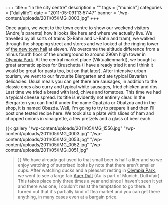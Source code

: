+++
title = "In the city centre"
description = ""
tags = ["munich"]
categories = ["dailylife"]
date = "2011-05-09T13:57:47"
banner = "/wp-content/uploads/2011/05/IMG_0003.jpg"
+++

Once again, we went to the town centre to show our weekend visitors (Andrej's parents) how it looks
like here and where we actually live. We travelled by all sorts of trains (S-Bahn and U-Bahn and tram), we walked through  the shopping
street and stores and we looked at the ringing tower of <a title="Munich"
href="http://www.ajka-andrej.com/2009/11/24/munich/">the new town hall</a> at eleven. We overcame
the altitude difference from a minus fourth floor of the underground to around 290m high tower in
<a title="Where to go with visitors"
href="http://www.ajka-andrej.com/2009/11/25/where-to-go-with-visitors/">Olympia Park</a>. At the
central market place (Viktualienmarkt), we bought a great aromatic spices for Bruschetta (I have
already tried it and I think it would be great for pasta too, but on that later). After intensive
urban tourism, we went to our favourite Biergarten and ate typical Bavarian delicacies. Usual meals
you can get there are sausages, in addition to the classic ones also curry and typical white
sausages, fried chicken and ribs. Last time we tried a bread with lard, chives and tomatoes. This
time we had a typical cheese spread. Its title is evidently not entirely clear. In the Biergarten
you can find it under the name Opatzda or Obatzda and in the shop, it is named Obazda. Well, I'm
going to try to prepare it and then I'll post one tested recipe here. We took also a plate with
slices of ham and chopped onions in vinaigrette, a few pretzels and a glass of beer each.

{{< gallery
    "/wp-content/uploads/2011/05/IMG_1556.jpg"
    "/wp-content/uploads/2011/05/IMG_0003.jpg"
    "/wp-content/uploads/2011/05/IMG_0053.jpg"
    "/wp-content/uploads/2011/05/IMG_0052.jpg"
    "/wp-content/uploads/2011/05/IMG_0051.jpg"
>}}
We have already got used to that small beer is half a liter and so we enjoy watching of surprised
looks by note that there aren't smaller cups. After watching ducks and a pleasant resting in <a
title="Lake in the Olympia park"
href="http://www.ajka-andrej.com/2010/07/05/lake-in-the-olympia-park/">Olympia Park</a>, we went to
see a large fair <a title="Auer Dult" href="http://www.auerdult.de/">Auer Dult</a> (Au is part of
Munich, Dult=fair). This takes place only three times a year and since I haven't seen it yet and
there was one, I couldn't resist the temptation to go there. It turned out that it's partially kind
of flea market and you can get there anything, in many cases even at a bargain price.
